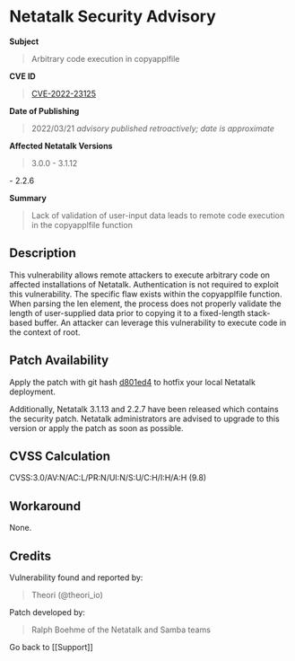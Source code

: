 # Netatalk Security Advisory

**Subject**

> Arbitrary code execution in copyapplfile

**CVE ID**

> [CVE-2022-23125](https://www.cve.org/CVERecord?id=CVE-2022-23125)

**Date of Publishing**

> 2022/03/21 *advisory published retroactively; date is approximate*

**Affected Netatalk Versions**

> 3.0.0 - 3.1.12

\- 2.2.6

**Summary**

> Lack of validation of user-input data leads to remote code execution in
the copyapplfile function

## Description

This vulnerability allows remote attackers to execute arbitrary code on
affected installations of Netatalk. Authentication is not required to
exploit this vulnerability. The specific flaw exists within the
copyapplfile function. When parsing the len element, the process does
not properly validate the length of user-supplied data prior to copying
it to a fixed-length stack-based buffer. An attacker can leverage this
vulnerability to execute code in the context of root.

## Patch Availability

Apply the patch with git hash
[d801ed4](https://github.com/Netatalk/netatalk/commit/d801ed421800bcd5df9045f7327c92cd4fc944aa.diff)
to hotfix your local Netatalk deployment.

Additionally, Netatalk 3.1.13 and 2.2.7 have been released which
contains the security patch. Netatalk administrators are advised to
upgrade to this version or apply the patch as soon as possible.

## CVSS Calculation

CVSS:3.0/AV:N/AC:L/PR:N/UI:N/S:U/C:H/I:H/A:H (9.8)

## Workaround

None.

## Credits

Vulnerability found and reported by:

> Theori (@theori_io)

Patch developed by:

> Ralph Boehme of the Netatalk and Samba teams

Go back to [[Support]]
